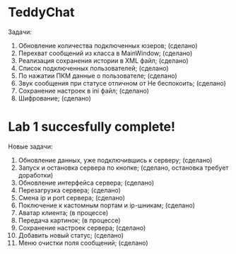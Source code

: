 # TeddyChat
Задачи:
1) Обновление количества подключенных юзеров; (сделано)
2) Перехват сообщений из класса в MainWindow; (сделано)
3) Реализация сохранения истории в XML файл; (сделано)
4) Список подключенных пользователей; (сделано)
5) По нажатии ПКМ данные о пользователе; (сделано)
6) Звук сообщения при статусе отличном от Не беспокоить; (сделано)
7) Сохранение настроек в ini файл; (сделано)
8) Шифрование; (сделано)
# Lab 1 succesfully complete!
Новые задачи:
1) Обновление данных, уже подключившись к серверу; (сделано)
2) Запуск и остановка сервера по кнопке; (сделано, остановка требует доработки)
3) Обновление интерфейса сервера; (сделано)
4) Перезагрузка сервера; (сделано)
5) Смена ip и port сервера; (сделано)
6) Поключение к кастомным портам и ip-шникам; (сделано)
7) Аватар клиента; (в процессе)
8) Передача картинок; (в процессе)
9) Сохранение настроек сервера; (сделано)
10) Добавить новый статус; (сделано)
11) Меню очистки поля сообщений; (сделано)

